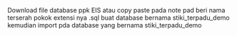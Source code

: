 Download file database ppk EIS atau copy paste pada note pad beri nama terserah pokok extensi nya .sql
buat database bernama stiki_terpadu_demo
kemudian import pda database yang bernama stiki_terpadu_demo
